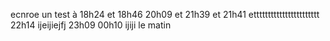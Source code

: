 ecnroe un test à 18h24 et 18h46 20h09  et 21h39 et 21h41 ettttttttttttttttttttttt 22h14 ijeijiejfj 23h09  00h10 ijiji le matin